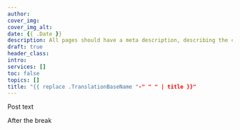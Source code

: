 ```yaml
---
author:
cover_img: 
cover_img_alt:
date: {{ .Date }}
description: All pages should have a meta description, describing the content of the page.
draft: true
header_class: 
intro:
services: []
toc: false
topics: []
title: "{{ replace .TranslationBaseName "-" " " | title }}"
---
```


Post text

<!--more-->

After the break